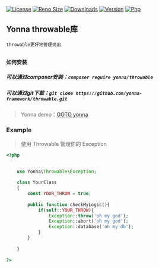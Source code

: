 [![License](https://img.shields.io/github/license/yonna-framework/throwable.svg)](https://packagist.org/packages/yonna/throwable)
[![Repo Size](https://img.shields.io/github/repo-size/yonna-framework/throwable.svg)](https://packagist.org/packages/yonna/throwable)
[![Downloads](https://img.shields.io/packagist/dm/yonna/throwable.svg)](https://packagist.org/packages/yonna/throwable)
[![Version](https://img.shields.io/github/release/yonna-framework/throwable.svg)](https://packagist.org/packages/yonna/throwable)
[![Php](https://img.shields.io/packagist/php-v/yonna/throwable.svg)](https://packagist.org/packages/yonna/throwable)

## Yonna throwable库

```
throwable更好地管理抛出
```

## 

#### 如何安装

##### 可以通过composer安装：`composer require yonna/throwable`

##### 可以通过git下载：`git clone https://github.com/yonna-framework/throwable.git`

> Yonna demo：[GOTO yonna](https://github.com/yonna-framework/yonna)

### Example

> 使用 Throwable 管理你的 Exception
```php
<?php
    

    use Yonna\Throwable\Exception;
    
    class YourClass
    {
        const YOUR_THROW = true;
    
        public function checkMyLogic(){
            if(self::YOUR_THROW){
                Exception::throw('oh my god');
                Exception::abort('oh my god');
                Exception::database('oh my db');
            }
        }
        
    }
    
?>
```